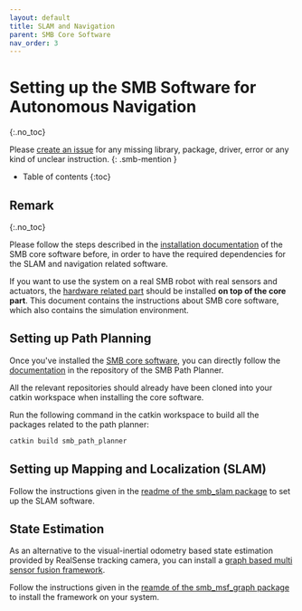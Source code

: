 ```yaml
---
layout: default
title: SLAM and Navigation
parent: SMB Core Software
nav_order: 3
---
```


# Setting up the SMB Software for Autonomous Navigation
{:.no_toc}


Please [create an issue](https://github.com/ETHZ-RobotX/SuperMegaBot/issues/new) for any missing library, package, driver, error or any kind of unclear instruction.
{: .smb-mention }


* Table of contents
{:toc}

## Remark
{:.no_toc}

Please follow the steps described in the [installation documentation](installation_core.md) of the SMB core software before, in order to have the required dependencies for the SLAM and navigation related software.

If you want to use the system on a real SMB robot with real sensors and actuators, the [hardware related part](../robot-operation/installation_hw_packages.md) should be installed **on top of the core part**. This document contains the instructions about SMB core software, which also contains the simulation environment.



## Setting up Path Planning

Once you've installed the [SMB core software](installation_core.md), you can directly follow the [documentation](https://github.com/ETHZ-RobotX/smb_path_planner/wiki) in the repository of the SMB Path Planner.

All the relevant repositories should already have been cloned into your catkin workspace when installing the core software.

Run the following command in the catkin workspace to build all the packages related to the path planner:
``` bash
catkin build smb_path_planner
```

## Setting up Mapping and Localization (SLAM)

Follow the instructions given in the [readme of the smb_slam package](https://github.com/ETHZ-RobotX/smb_common/blob/master/smb_slam/README.md) to set up the SLAM software. 


## State Estimation
As an alternative to the visual-inertial odometry based state estimation provided by RealSense tracking camera, you can install a [graph based multi sensor fusion framework](https://github.com/leggedrobotics/graph_msf/).

Follow the instructions given in the [reamde of the smb_msf_graph package](https://github.com/ETHZ-RobotX/smb_common/blob/devel/smb_msf_graph/readme.md) to install the framework on your system.
